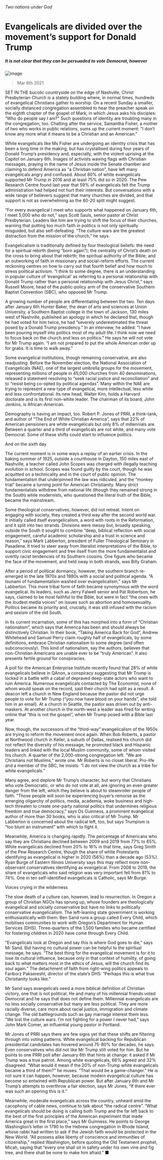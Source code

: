 ###### Two nations under God
# Evangelicals are divided over the movement’s support for Donald Trump 
##### It is not clear that they can be persuaded to vote Democrat, however 
![image](images/20210306_USP004_0.jpg) 
> Mar 6th 2021 

SET IN THE bucolic countryside on the edge of Nashville, Christ Presbyterian Church is a stately building where, in normal times, hundreds of evangelical Christians gather to worship. On a recent Sunday a smaller, socially distanced congregation assembled to hear the preacher speak on the eighth chapter of the gospel of Mark, in which Jesus asks his disciples: “Who do people say I am?” Such questions of identity are troubling many in the congregation, too. Chatting after the service, Samantha Fisher, a mother of two who works in public relations, sums up the current moment: “I don’t know any more what it means to be a Christian and an American.”

White evangelicals like Ms Fisher are undergoing an identity crisis that has been a long time in the making, but has crystallised during four years of Donald Trump’s presidency and, especially, with the violent uprising at the Capitol on January 6th. Images of activists waving flags with Christian messages, praying in the name of Jesus inside the Senate chamber and claiming to defend America as “a Christian nation”, have left many evangelicals angry and confused. About 80% of white evangelicals supported Mr Trump in 2016 and at least 75% did so in 2020. The Pew Research Centre found last year that 59% of evangelicals felt the Trump administration had helped not hurt their interests. But conversations with a wide range of believers suggest that many churches are divided, and that support is not as overwhelming as the 80-20 split might suggest.


“For every evangelical I meet who supports what happened on January 6th, I meet 5,000 who do not,” says Scott Sauls, senior pastor at Christ Presbyterian. Leaders like him are trying to shift the focus of their churches, warning that putting too much faith in politics is not only spiritually misguided, but also self-defeating. “The culture wars are the greatest distraction from the mission of the church,” he says.

Evangelicalism is traditionally defined by four theological beliefs: the need for a spiritual rebirth (being “born again”); the centrality of Christ’s death on the cross to bring about that rebirth; the spiritual authority of the Bible; and an outworking of faith in missionary and social-reform efforts. The current reckoning centres on how to carry out that fourth belief and how much to stress political activism. “I think to some degree, there is an understanding in popular culture of ‘evangelical’ as referring to a personal relationship with Donald Trump rather than a personal relationship with Jesus Christ,” says Russell Moore, head of the public-policy arm of the conservative Southern Baptist Convention (SBC), who opposed Mr Trump. 

A growing number of people are differentiating between the two. Ten days after January 6th Hunter Baker, the dean of arts and sciences at Union University, a Southern Baptist college in the town of Jackson, 130 miles west of Nashville, published an apology in which he declared that, though he had voted for him twice, he had “severely underestimated the threat posed by a Donald Trump presidency.” In an interview, he added: “I have been pouring myself into politics most of my adult life. I think now we need to focus back on the church and less on politics.” He says he will not vote for Mr Trump again. “I am not prepared to put the whole American order up for grabs. It is time to walk away.”

Some evangelical institutions, though remaining conservative, are also readjusting. Before the November election, the National Association of Evangelicals (NAE), one of the largest umbrella groups for the movement, representing millions of people in 45,000 churches from 40 denominations, released a statement resolving to “seek racial justice and reconciliation” and to “resist being co-opted by political agendas”. Many within the NAE are trying to represent a new type of evangelical, more intellectual, less white and less confrontational. Its new head, Walter Kim, holds a Harvard doctorate and is its first non-white leader. The chairman of its board, John Jenkins, is African-American. 

Demography is having an impact, too. Robert P. Jones of PRRI, a think-tank, and author of “The End of White Christian America”, says that 22% of American pensioners are white evangelicals but only 8% of millennials are. Between a quarter and a third of evangelicals are not white, and many vote Democrat. Some of these shifts could start to influence politics.
And on the sixth day

The current moment is in some ways a replay of an earlier crisis. In the baking summer of 1925, outside a courthouse in Dayton, 150 miles east of Nashville, a teacher called John Scopes was charged with illegally teaching evolution in school. Scopes was found guilty by the court, though he was acquitted on a technicality and in the court of public opinion. The fundamentalism that underpinned the law was ridiculed, and the “monkey trial” became a turning point for American Christianity. Many strict fundamentalists withdrew from national life (though they remained strong in the South) while modernists, who questioned the literal truth of the Bible, became the mainstream. 

Some theological conservatives, however, did not retreat. Intent on engaging with society, they created a third way after the second world war. It initially called itself evangelicalism, a word with roots in the Reformation, and it split into two strands. Divisions were messy but, broadly speaking, outside the South it sought to combine “deep, biblical reflection with social engagement, careful academic scholarship and a trust in science and reason,” says Mark Labberton, president of Fuller Theological Seminary in Pasadena. It tried to steer away from literalist interpretations of the Bible, to support civic engagement and free itself from the more fundamentalist and overtly racist tendencies of its Southern cousins. One figure who became the face of the movement, and held sway in both strands, was Billy Graham.

After a period of political dormancy, however, the southern branch re-emerged in the late 1970s and 1980s with a social and political agenda. “A tsunami of fundamentalism washed over evangelicalism,” says Mr Labberton. This more tribal form of faith became synonymous with the word evangelical. Its leaders, such as Jerry Falwell senior and Pat Robertson, he says, claimed to be most faithful to the Bible, but were in fact “the ones with the loudest media voices” on issues such as abortion and homosexuality. Politics became its priority and, crucially, it was still infused with the racism and sexism of the old South. 

In its current incarnation, some of this has morphed into a form of “Christian nationalism”, which says that America has been and should always be distinctively Christian. In their book, “Taking America Back for God”, Andrew Whitehead and Samuel Perry claim roughly half of evangelicals, by some definitions, embrace Christian nationalism to some degree (and often subconsciously). This kind of nationalism, say the authors, believes that non-Christian Americans are unable ever to be “truly American”. It also presents fertile ground for conspiracies. 

A poll for the American Enterprise Institute recently found that 28% of white evangelicals believe in QAnon, a conspiracy suggesting that Mr Trump is locked in a battle with a cabal of depraved deep-state actors who want to ruin America. Numerous evangelicals contacted by The Economist, none of whom would speak on the record, said their church had split as a result. A deacon left a church in New England because the pastor did not urge people to vote for Mr Trump (“you now have blood on your hands”, she told him in an email). At a church in Seattle, the pastor was driven out by anti-maskers. At another church in the north-west a leader was fired for writing online that “this is not the gospel”, when Mr Trump posed with a Bible last year.

Now, though, the successors of the “third-way” evangelicalism of the 1950s are trying to reform the movement once again. When Bob Roberts, a pastor at Northwood church in Keller, a suburb of Dallas, realised his church did not reflect the diversity of his message, he promoted black and Hispanic leaders and linked with the local Muslim community, some of whom visited his church. A quarter of the 2,000-strong congregation left. “We are Christians not Muslims,” wrote one. Mr Roberts is no closet liberal. Pro-life and a member of the SBC, he insists: “I do not view the church as a tribe for white evangelicals.”

Many agree, and deplore Mr Trump’s character, but worry that Christians who vote Democratic, or who do not vote at all, are ignoring an even greater danger from the left, which they believe is about to steamroller people of faith. “Those people will soon be experiencing buyer’s remorse as the emerging oligarchy of politics, media, academia, woke business and high-tech threaten to create one-party national politics that undermines religious freedom and true democracy,” says Os Guinness, a prominent evangelical author of more than 30 books, who is also critical of Mr Trump. Mr Labberton is concerned about the radical left, too, but says Trumpism is “too blunt an instrument” with which to fight it.

Meanwhile, America is changing rapidly. The percentage of Americans who say they are Christians declined between 2009 and 2019 from 77% to 65%. White evangelicals declined from 20% to 16% in that time, says Greg Smith of the Pew Research Centre, though the share of white Protestants identifying as evangelical is higher in 2020 (56%) than a decade ago (53%). Ryan Burge of Eastern Illinois University says this may reflect more non-observant conservatives identifying as evangelical. From 2008 to 2019, the share of evangelicals who said religion was very important fell from 81% to 74%. One in ten self-identified evangelicals is Catholic, says Mr Burge.
Voices crying in the wilderness

The slow death of a culture can, however, lead to resurrection. In Oregon a group of Christian NGOs has sprung up, whose founders are theologically evangelical and socially conservative but have no links to politically conservative evangelicalism. The left-leaning state government is working enthusiastically with them. Ben Sand runs a group called Every Child, which mobilises communities to work with Oregon’s Department for Human Services (DHS). Three-quarters of the 1,500 families who became certified for fostering children in 2020 have come through Every Child.

“Evangelicals look at Oregon and say this is where God goes to die,” says Mr Sand. But having no cultural power can be helpful to the spiritual message, he says. “The best thing for the evangelical movement is for it to lose its cultural influence, because only in that context of humility, of going back to what matters most in the ethics of Jesus, will the church find its soul again.” The detachment of faith from right-wing politics appeals to Fariborz Pakseresht, director of the state’s DHS: “Perhaps this is what true Christianity looks like.” 

Mr Sand says evangelicals need a more biblical definition of Christian victory, one that is not political. He and many of his millennial friends voted Democrat and he says that does not define them. Millennial evangelicals are no less socially conservative but many are less political. They are more racially diverse, care more about racial justice, immigration and climate change. The old battlegrounds such as gay marriage interest them less. “We lost the culture wars. I’m not fighting for a power I never had,” says John Mark Comer, an influential young pastor in Portland.

Mr Jones of PRRI says there are few signs yet that these shifts are filtering through into voting patterns. White evangelical backing for Republican presidential candidates has hovered around 75-80% for decades, he says. Even conservatives who did not like Mr Trump still voted for him. But he points to one PRRI poll after January 6th that hints at change: it asked if Mr Trump was a true patriot. Among white evangelicals, 66% agreed and 32% disagreed. “What would it mean if the 20% of non-Trump white evangelicals became a third of them?” he muses. “That would be a game-changer.” He is not sure it can happen, however, because modern evangelical culture has become so entwined with Republican power. But after January 6th and Mr Trump’s attempts to overthrow a fair election, says Mr Jones, “If there ever was such an opening this is it.” 

Meanwhile, moderate evangelicals across the country, unheard amid the cacophony of cable news, continue to talk about “the radical centre”. “What evangelicals should be doing is calling both Trump and the far left back to the best of the first principles of the American experiment that made America great in the first place,” says Mr Guinness. He points to George Washington’s letter in 1790 to the Hebrew congregation in Rhode Island, whose rabbi had written to ask if the Jewish faith would be protected in the New World. “All possess alike liberty of conscience and immunities of citizenship,” replied Washington, before quoting the Old Testament prophet, Micah, saying that “every one shall sit in safety under his own vine and fig tree, and there shall be none to make him afraid.” ■

